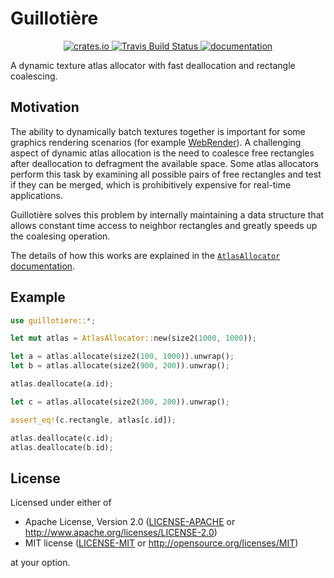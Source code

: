 # Guillotière

<p align="center">
  <a href="https://crates.io/crates/guillotiere">
      <img src="http://meritbadge.herokuapp.com/guillotiere" alt="crates.io">
  </a>
  <a href="https://travis-ci.org/nical/guillotiere">
      <img src="https://img.shields.io/travis/nical/guillotiere/master.svg" alt="Travis Build Status">
  </a>
  <a href="https://docs.rs/guillotiere">
      <img src="https://docs.rs/guillotiere/badge.svg" alt="documentation">
  </a>

</p>

A dynamic texture atlas allocator with fast deallocation and rectangle coalescing.

## Motivation

The ability to dynamically batch textures together is important for some graphics rendering scenarios (for example [WebRender](https://github.com/servo/webrender)).
A challenging aspect of dynamic atlas allocation is the need to coalesce free rectangles after deallocation to defragment the available space.
Some atlas allocators perform this task by examining all possible pairs of free rectangles and test if they can be merged, which is prohibitively expensive for real-time applications.

Guillotière solves this problem by internally maintaining a data structure that allows constant time access to neighbor rectangles and greatly speeds up the coalesing operation.

The details of how this works are explained in the [`AtlasAllocator` documentation](https://docs.rs/guillotiere/*/guillotiere/struct.AtlasAllocator.html).

## Example

```rust
use guillotiere::*;

let mut atlas = AtlasAllocator::new(size2(1000, 1000));

let a = atlas.allocate(size2(100, 1000)).unwrap();
let b = atlas.allocate(size2(900, 200)).unwrap();

atlas.deallocate(a.id);

let c = atlas.allocate(size2(300, 200)).unwrap();

assert_eq!(c.rectangle, atlas[c.id]);

atlas.deallocate(c.id);
atlas.deallocate(b.id);
```

## License

Licensed under either of

 * Apache License, Version 2.0 ([LICENSE-APACHE](LICENSE-APACHE) or http://www.apache.org/licenses/LICENSE-2.0)
 * MIT license ([LICENSE-MIT](LICENSE-MIT) or http://opensource.org/licenses/MIT)

at your option.

